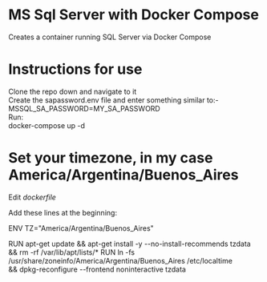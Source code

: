 # MS Sql Server with Docker Compose
Creates a container running SQL Server via Docker Compose


# Instructions for use

Clone the repo down and navigate to it<br>
Create the sapassword.env file and enter something similar to:-<br>
MSSQL_SA_PASSWORD=MY_SA_PASSWORD<br>
Run:<br>
docker-compose up -d

# Set your timezone, in my case America/Argentina/Buenos_Aires
Edit *dockerfile*

Add these lines at the beginning:

ENV TZ="America/Argentina/Buenos_Aires"

RUN apt-get update && apt-get install -y --no-install-recommends tzdata \
    && rm -rf /var/lib/apt/lists/*
RUN ln -fs /usr/share/zoneinfo/America/Argentina/Buenos_Aires	 /etc/localtime \
    && dpkg-reconfigure --frontend noninteractive tzdata

